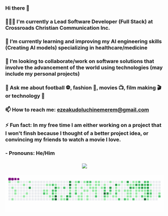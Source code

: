 ### Hi there 👋
### 👨🏾‍💻 I'm currently a Lead Software Developer (Full Stack) at Crossroads Christian Communication Inc.
### 🌱 I’m currently learning and improving my AI engineering skills (Creating AI models) specializing in healthcare/medicine
### 👯 I’m looking to collaborate/work on software solutions that involve the advancement of the world using technologies (may include my personal projects)
### 💬 Ask me about football ⚽️, fashion 🧥, movies 📺, film making 🎬  or technology 📡
### 📫 How to reach me: ezeakudoluchinemerem@gmail.com 
### ⚡ Fun fact: In my free time I am either working on a project that I won't finsh because I thought of a better project idea, or convincing my friends to watch a movie I love.
### - Pronouns: He/Him

###

<div align="center">
  <img src="https://skillicons.dev/icons?i=react,js,ts,nodejs,py,html,css,scss,tailwind,nextjs,git,gitlab,tensorflow,kubernetes,docker,c++,figma,firebase,jquery,aws,angular,mysql,postman,vue,wordpress,swift" />
  <br /><br />
  <img src="https://raw.githubusercontent.com/Platane/snk/output/github-contribution-grid-snake.gif" alt="Snake animation" />
</div>

###
<!--
**ChinemeremEze/chinemeremEze** is a ✨ _special_ ✨ repository because its `README.md` (this file) appears on your GitHub profile.

Here are some ideas to get you started:

- 🔭 I’m currently working on ...
- 🌱 I’m currently learning ...
- 👯 I’m looking to collaborate on ...
- 🤔 I’m looking for help with ...
- 💬 Ask me about ...
- 📫 How to reach me: ...
- 😄 Pronouns: ...
- ⚡ Fun fact: ...
-->
